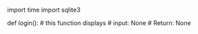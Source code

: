 import time
import sqlite3

def login():
    # this function displays 
    # input: None
    # Return: None
    
